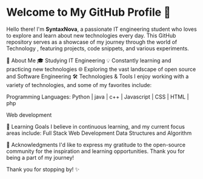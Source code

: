 <h1> Welcome to My GitHub Profile 👋 </h1>
<p>Hello there! I'm <b>SyntaxNova</b>, a passionate IT engineering student who loves to explore and learn about new technologies every day. This GitHub repository serves as a showcase of my journey through the world of Technology , featuring projects, code snippets, and various experiments.</p>

🚀 About Me
🎓 Studying IT Engineering
💡 Constantly learning and practicing new technologies
🌐 Exploring the vast landscape of open source and Software Engineering 
🛠️ Technologies & Tools
I enjoy working with a variety of technologies, and some of my favorites include:
<p>Programming Languages: Python | java | c++ | Javascript | CSS | HTML | php </p>
<p>Web development</p>

🌱 Learning Goals
I believe in continuous learning, and my current focus areas include:
Full Stack Web Development
Data Structures and Algorithm

🙏 Acknowledgments
I'd like to express my gratitude to the open-source community for the inspiration and learning opportunities. Thank you for being a part of my journey!

Thank you for stopping by! ✨
